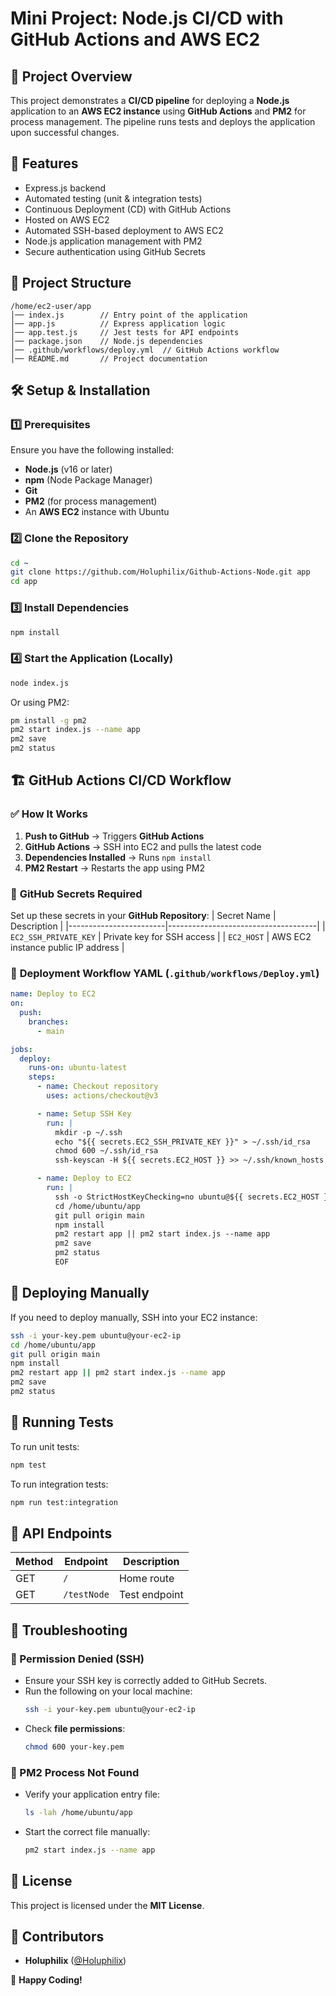 
# Mini Project: Node.js CI/CD with GitHub Actions and AWS EC2

## 📌 Project Overview
This project demonstrates a **CI/CD pipeline** for deploying a **Node.js** application to an **AWS EC2 instance** using **GitHub Actions** and **PM2** for process management. The pipeline runs tests and deploys the application upon successful changes.

## 🚀 Features
- Express.js backend
- Automated testing (unit & integration tests)
- Continuous Deployment (CD) with GitHub Actions
- Hosted on AWS EC2
- Automated SSH-based deployment to AWS EC2
- Node.js application management with PM2
- Secure authentication using GitHub Secrets

## 📁 Project Structure
```plaintext
/home/ec2-user/app
│── index.js        // Entry point of the application
│── app.js          // Express application logic
│── app.test.js     // Jest tests for API endpoints
│── package.json    // Node.js dependencies
│── .github/workflows/deploy.yml  // GitHub Actions workflow
│── README.md       // Project documentation
```

## 🛠️ Setup & Installation

### 1️⃣ Prerequisites
Ensure you have the following installed:
- **Node.js** (v16 or later)
- **npm** (Node Package Manager)
- **Git**
- **PM2** (for process management)
- An **AWS EC2** instance with Ubuntu

### 2️⃣ Clone the Repository
```bash
cd ~
git clone https://github.com/Holuphilix/Github-Actions-Node.git app
cd app
```

### 3️⃣ Install Dependencies
```bash
npm install
```

### 4️⃣ Start the Application (Locally)
```bash
node index.js
```

Or using PM2:
```bash
pm install -g pm2
pm2 start index.js --name app
pm2 save
pm2 status
```

## 🏗️ GitHub Actions CI/CD Workflow

### ✅ **How It Works**
1. **Push to GitHub** → Triggers **GitHub Actions**
2. **GitHub Actions** → SSH into EC2 and pulls the latest code
3. **Dependencies Installed** → Runs `npm install`
4. **PM2 Restart** → Restarts the app using PM2

### 🔑 **GitHub Secrets Required**
Set up these secrets in your **GitHub Repository**:
| Secret Name            | Description                         |
|------------------------|-------------------------------------|
| `EC2_SSH_PRIVATE_KEY`  | Private key for SSH access         |
| `EC2_HOST`             | AWS EC2 instance public IP address |

### 📝 **Deployment Workflow YAML** (`.github/workflows/Deploy.yml`)
```yaml
name: Deploy to EC2
on:
  push:
    branches:
      - main

jobs:
  deploy:
    runs-on: ubuntu-latest
    steps:
      - name: Checkout repository
        uses: actions/checkout@v3

      - name: Setup SSH Key
        run: |
          mkdir -p ~/.ssh
          echo "${{ secrets.EC2_SSH_PRIVATE_KEY }}" > ~/.ssh/id_rsa
          chmod 600 ~/.ssh/id_rsa
          ssh-keyscan -H ${{ secrets.EC2_HOST }} >> ~/.ssh/known_hosts

      - name: Deploy to EC2
        run: |
          ssh -o StrictHostKeyChecking=no ubuntu@${{ secrets.EC2_HOST }} << 'EOF'
          cd /home/ubuntu/app
          git pull origin main
          npm install
          pm2 restart app || pm2 start index.js --name app
          pm2 save
          pm2 status
          EOF
```

## 📡 **Deploying Manually**
If you need to deploy manually, SSH into your EC2 instance:
```bash
ssh -i your-key.pem ubuntu@your-ec2-ip
cd /home/ubuntu/app
git pull origin main
npm install
pm2 restart app || pm2 start index.js --name app
pm2 save
pm2 status
```

## 🧪 Running Tests
To run unit tests:
```bash
npm test
```

To run integration tests:
```bash
npm run test:integration
```

## 🔗 API Endpoints
| Method | Endpoint   | Description  |
|--------|-----------|--------------|
| GET    | `/`       | Home route   |
| GET    | `/testNode` | Test endpoint |


## 📌 Troubleshooting

### **🔴 Permission Denied (SSH)**
- Ensure your SSH key is correctly added to GitHub Secrets.
- Run the following on your local machine:
  ```bash
  ssh -i your-key.pem ubuntu@your-ec2-ip
  ```
- Check **file permissions**:
  ```bash
  chmod 600 your-key.pem
  ```

### **🔴 PM2 Process Not Found**
- Verify your application entry file:
  ```bash
  ls -lah /home/ubuntu/app
  ```
- Start the correct file manually:
  ```bash
  pm2 start index.js --name app
  ```

## 📜 License
This project is licensed under the **MIT License**.

## 🙌 Contributors
- **Holuphilix** ([@Holuphilix](https://github.com/Holuphilix))

🚀 **Happy Coding!**

